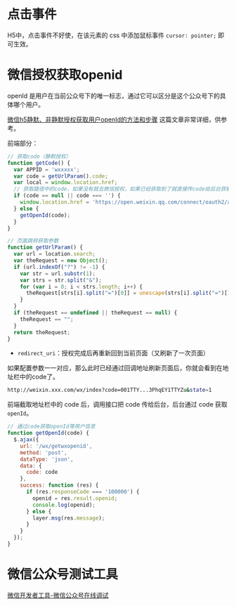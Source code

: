 # 点击事件

H5中，点击事件不好使，在该元素的 css 中添加鼠标事件 `cursor: pointer;` 即可生效。

# 微信授权获取openid

openId 是用户在当前公众号下的唯一标志，通过它可以区分是这个公众号下的具体哪个用户。

[微信h5静默、非静默授权获取用户openId的方法和步骤](https://blog.csdn.net/qq_35430000/article/details/79299529) 这篇文章非常详细，供参考。

前端部分：

```js
// 获取code（静默授权）
function getCode() {
  var APPID = 'wxxxxx';
  var code = getUrlParam().code;
  var local = window.location.href;
  // 获取路径中的code，如果没有就去微信授权，如果已经获取到了就直接传code给后台获取openId
  if (code == null || code === '') {
    window.location.href = 'https://open.weixin.qq.com/connect/oauth2/authorize?appid=' + APPID + '&redirect_uri=' + encodeURIComponent(local) + '&response_type=code&scope=snsapi_base&state=1#wechat_redirect';
  } else {
    getOpenId(code);
  }
}

// 页面跳转获取参数
function getUrlParam() {
  var url = location.search;
  var theRequest = new Object();
  if (url.indexOf("?") != -1) {
    var str = url.substr(1);
    var strs = str.split("&");
    for (var i = 0; i < strs.length; i++) {
      theRequest[strs[i].split("=")[0]] = unescape(strs[i].split("=")[1]);
    }
  }
  if (theRequest == undefined || theRequest == null) {
    theRequest == "";
  }
  return theRequest;
}
```

* `redirect_uri`：授权完成后再重新回到当前页面（又刷新了一次页面）

如果配置参数一一对应，那么此时已经通过回调地址刷新页面后，你就会看到在地址栏中的code了。

```bash
http://weixin.xxx.com/wx/index?code=001TTY...3PhqEY1TTYZu&state=1
```

前端截取地址栏中的 code 后，调用接口把 code 传给后台，后台通过 code 获取 `openId`。

```js
// 通过code获取openId等用户信息
function getOpenId(code) {
  $.ajax({
    url: '/wx/getwxopenid',
    method: 'post',
    dataType: 'json',
    data: {
      code: code
    },
    success: function (res) {
      if (res.responseCode === '100000') {
        openid = res.result.openid;
        console.log(openid);
      } else {
        layer.msg(res.message);
      }
    }
  });
}
```

# 微信公众号测试工具

[微信开发者工具-微信公众号在线调试](https://blog.csdn.net/weixin_30381317/article/details/99093763?utm_medium=distribute.pc_aggpage_search_result.none-task-blog-2~all~first_rank_v2~rank_v25-2-99093763.nonecase)